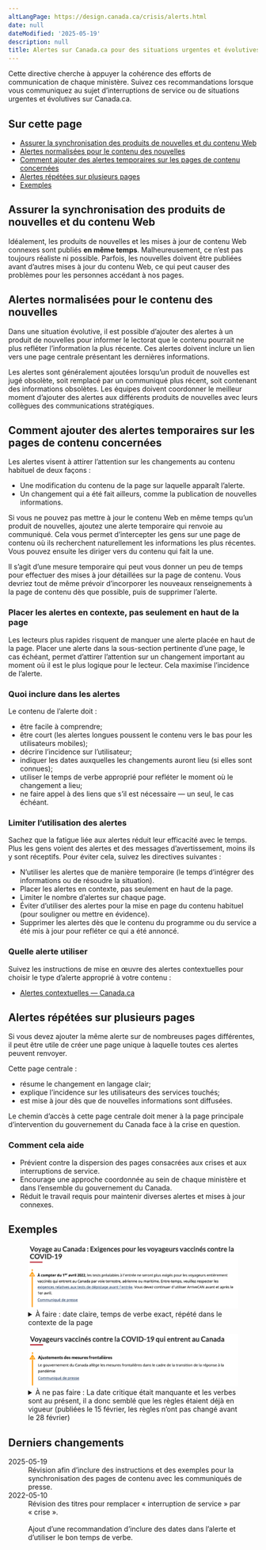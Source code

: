 ```yaml
---
altLangPage: https://design.canada.ca/crisis/alerts.html
date: null
dateModified: '2025-05-19'
description: null
title: Alertes sur Canada.ca pour des situations urgentes et évolutives
---
```


<p>Cette directive cherche à appuyer la cohérence des efforts de communication de chaque ministère. Suivez ces recommandations lorsque vous communiquez au sujet d’interruptions de service ou de situations urgentes et évolutives sur Canada.ca.</p>

<h2>Sur cette page</h2>
<ul>
  <li><a href="#synchronisation">Assurer la synchronisation des produits de nouvelles et du contenu Web</a></li>
  <li><a href="#alertes-normalisees">Alertes normalisées pour le contenu des nouvelles</a></li>
  <li><a href="#alerts">Comment ajouter des alertes temporaires sur les pages de contenu concernées</a></li>  
  <li><a href="#alertes-repetees">Alertes répétées sur plusieurs pages</a></li>  
  <li><a href="#examples">Exemples</a></li>
</ul>

<h2 id="synchronisation">Assurer la synchronisation des produits de nouvelles et du contenu Web</h2>

<p>Idéalement, les produits de nouvelles et les mises à jour de contenu Web connexes sont publiés <strong>en même temps</strong>. Malheureusement, ce n’est pas toujours réaliste ni possible. Parfois, les nouvelles doivent être publiées avant d’autres mises à jour du contenu Web, ce qui peut causer des problèmes pour les personnes accédant à nos pages.</p>

<h2 id="alertes-normalisees">Alertes normalisées pour le contenu des nouvelles</h2>

<p>Dans une situation évolutive, il est possible d’ajouter des alertes à un produit de nouvelles pour informer le lectorat que le contenu pourrait ne plus refléter l’information la plus récente. Ces alertes doivent inclure un lien vers une page centrale présentant les dernières informations.</p>

<p>Les alertes sont généralement ajoutées lorsqu’un produit de nouvelles est jugé obsolète, soit remplacé par un communiqué plus récent, soit contenant des informations obsolètes. Les équipes doivent coordonner le meilleur moment d’ajouter des alertes aux différents produits de nouvelles avec leurs collègues des communications stratégiques.</p> 

<h2 id="alerts">Comment ajouter des alertes temporaires sur les pages de contenu concernées</h2>

<p>Les alertes visent à attirer l’attention sur les changements au contenu habituel de deux façons&nbsp;:</p>

<ul>
  <li>Une modification du contenu de la page sur laquelle apparaît l’alerte.</li>
  <li>Un changement qui a été fait ailleurs, comme la publication de nouvelles informations.</li>
</ul>

<p>Si vous ne pouvez pas mettre à jour le contenu Web en même temps qu’un produit de nouvelles, ajoutez une alerte temporaire qui renvoie au communiqué. Cela vous permet d’intercepter les gens sur une page de contenu où ils recherchent naturellement les informations les plus récentes. Vous pouvez ensuite les diriger vers du contenu qui fait la une.</p> 

<p>Il s’agit d’une mesure temporaire qui peut vous donner un peu de temps pour effectuer des mises à jour détaillées sur la page de contenu. Vous devriez tout de même prévoir d’incorporer les nouveaux renseignements à la page de contenu dès que possible, puis de supprimer l’alerte.</p>

<h3>Placer les alertes en contexte, pas seulement en haut de la page</h3>

<p>Les lecteurs plus rapides risquent de manquer une alerte placée en haut de la page. Placer une alerte dans la sous-section pertinente d’une page, le cas échéant, permet d’attirer l’attention sur un changement important au moment où il est le plus logique pour le lecteur. Cela maximise l’incidence de l’alerte.</p>

<h3>Quoi inclure dans les alertes</h3>

<p>Le contenu de l’alerte doit&nbsp;:</p>

<ul>
  <li>être facile à comprendre;</li>  
  <li>être court (les alertes longues poussent le contenu vers le bas pour les utilisateurs mobiles);</li>  
  <li>décrire l’incidence sur l’utilisateur;</li>  
  <li>indiquer les dates auxquelles les changements auront lieu (si elles sont connues);</li>  
  <li>utiliser le temps de verbe approprié pour refléter le moment où le changement a lieu;</li>  
  <li>ne faire appel à des liens que s’il est nécessaire — un seul, le cas échéant.</li>
</ul>

<h3>Limiter l’utilisation des alertes</h3>

<p>Sachez que la fatigue liée aux alertes réduit leur efficacité avec le temps. Plus les gens voient des alertes et des messages d’avertissement, moins ils y sont réceptifs. Pour éviter cela, suivez les directives suivantes&nbsp;:</p>
<ul>
  <li>N’utiliser les alertes que de manière temporaire (le temps d’intégrer des informations ou de résoudre la situation).</li>  
  <li>Placer les alertes en contexte, pas seulement en haut de la page.</li>
  <li>Limiter le nombre d’alertes sur chaque page.</li>  
  <li>Éviter d’utiliser des alertes pour la mise en page du contenu habituel (pour souligner ou mettre en évidence).</li>  
  <li>Supprimer les alertes dès que le contenu du programme ou du service a été mis à jour pour refléter ce qui a été annoncé.</li>
</ul>

<h3>Quelle alerte utiliser</h3>

<p>Suivez les instructions de mise en œuvre des alertes contextuelles pour choisir le type d’alerte approprié à votre contenu&nbsp;:</p> 
<ul>
  <li><a href="https://conception.canada.ca/configurations-conception-communes/alertes-contextuelles.html#how">Alertes contextuelles — Canada.ca</a></li>
</ul>

<h2 id="alertes-repetees">Alertes répétées sur plusieurs pages</h2>

<p>Si vous devez ajouter la même alerte sur de nombreuses pages différentes, il peut être utile de créer une page unique à laquelle toutes ces alertes peuvent renvoyer.</p>

<p>Cette page centrale&nbsp;:</p>

<ul>
  <li>résume le changement en langage clair;</li>  
  <li>explique l’incidence sur les utilisateurs des services touchés;</li>  
  <li>est mise à jour dès que de nouvelles informations sont diffusées.</li>
</ul>

<p>Le chemin d’accès à cette page centrale doit mener à la page principale d’intervention du gouvernement du Canada face à la crise en question.</p>

<h3>Comment cela aide</h3>

<ul>
  <li>Prévient contre la dispersion des pages consacrées aux crises et aux interruptions de service.</li>  
  <li>Encourage une approche coordonnée au sein de chaque ministère et dans l’ensemble du gouvernement du Canada.</li>  
  <li>Réduit le travail requis pour maintenir diverses alertes et mises à jour connexes.</li>
</ul>
<h2 id="examples">Exemples</h2>

<div class="row">
    <div class="mrgn-tp-lg col-md-8">

<figure class="gc-complex-img">
    <img class="img-responsive" alt="Une longue description peut être trouvée après l'image." src="../images/alerte-img1.png" >
    <figcaption>
    <details>
            <summary>À faire&nbsp;: date claire, temps de verbe exact, répété dans le contexte de la page</summary>
            <p>Texte d'alerte placé en haut de la page avec une date d'entrée en vigueur claire&nbsp;:</p>
    <p><b>À compter du 1er avril 2022</b>, les tests préalables à l’entrée ne seront plus exigés pour les voyageurs entièrement vaccinés qui entrent au Canada par voie terrestre, aérienne ou maritime. Entre-temps, veuillez respecter les exigences relatives aux tests de dépistage avant l’entrée. Vous devez continuer d’utiliser ArriveCAN avant et après le 1er avril. </p>
    <p>Communiqué de presse</p>
    </details></figcaption>
</figure>
</div>

<div class="mrgn-tp-lg col-md-8">
<figure class="gc-complex-img">
	<img class="img-responsive" alt="Une longue description peut être trouvée après l'image." src="../images/alerte-img3.png" >
	<figcaption><details>
			<summary>À ne pas faire&nbsp;: La date critique était manquante et les verbes sont au présent, il a donc semblé que les règles étaient déjà en vigueur (publiées le 15 février, les règles n’ont pas changé avant le 28 février)</summary>
			<p>Exemple de texte d'alerte trop vague qui a provoqué un malentendu en utilisant le mauvais temps de verbe&nbsp;:</p>
    <p><b>Adjustements des mesures frontalières</b></p>
    <p>Le gouvernement du Canada allège les mesures frontalières dans le cadre de la transition de la réponse à la pandémie</p>
    <p>Communiqué de presse</p>
		</details></figcaption>
</figure>
</div>
</div>

<h2>Derniers changements</h2>

 <section>
  <dl class="dl-horizontal">
   <dt>
    <time class="link-muted" datetime="2025-05-19">
     2025-05-19
    </time>
   </dt>
   <dd>
    Révision afin d’inclure des instructions et des exemples pour la synchronisation des pages de contenu avec les communiqués de presse.
   </dd>
   <dt>
    <time class="link-muted" datetime="2022-05-10">
     2022-05-10
    </time>
   </dt>
   <dd>
    Révision des titres pour remplacer «&nbsp;interruption de service&nbsp;» par «&nbsp;crise&nbsp;».
    <br/>
    <br/>
    Ajout d’une recommandation d’inclure des dates dans l’alerte et d’utiliser le bon temps de verbe.
   </dd>
  </dl>
</section>
